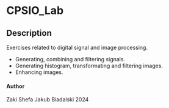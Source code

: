 # CPSIO_Lab
## Description
Exercises related to digital signal and image processing.
- Generating, combining and filtering signals.
- Generating histogram, transformating and filtering images.
- Enhancing images.

#### Author
Zaki Shefa
Jakub Biadalski 2024
